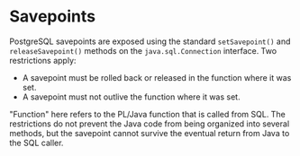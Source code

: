 # Savepoints

PostgreSQL savepoints are exposed using the standard `setSavepoint()` and
`releaseSavepoint()` methods on the `java.sql.Connection` interface. Two
restrictions apply:

* A savepoint must be rolled back or released in the function where it was set.
* A savepoint must not outlive the function where it was set.

"Function" here refers to the PL/Java function that is called from SQL.
The restrictions do not prevent the Java code from being organized into
several methods, but the savepoint cannot survive the eventual return
from Java to the SQL caller.
